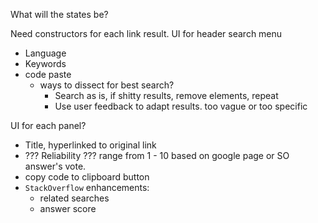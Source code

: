 What will the states be?

Need constructors for each link result.
UI for header search menu
* Language
* Keywords 
* code paste
    * ways to dissect for best search?
        * Search as is, if shitty results, remove elements, repeat
        * Use user feedback to adapt results. too vague or too specific

UI for each panel?
* Title, hyperlinked to original link
* ??? Reliability ??? range from 1 - 10 based on google page or SO answer's vote. 
* copy code to clipboard button
* `StackOverflow` enhancements:
  * related searches
  * answer score
